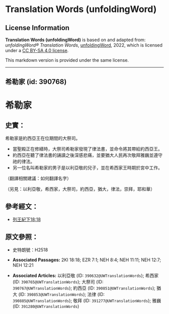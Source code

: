 # Translation Words (unfoldingWord)

## License Information

**Translation Words (unfoldingWord)** is based on and adapted from: _unfoldingWord® Translation Words_, [unfoldingWord](https://unfoldingword.org/utw), 2022, which is licensed under a [CC BY-SA 4.0 license](https://creativecommons.org/licenses/by-sa/4.0/legalcode.en).

This markdown version is provided under the same license.



--------------------------------

## 希勒家 (id: 390768)

希勒家
===

史實：
---

希勒家是約西亞王在位期間的大祭司。

* 當聖殿正在修繕時，大祭司希勒家發現了律法書，並命令將其帶給約西亞王。
* 約西亞在聽了律法書的誦讀之後深感悲痛，並要猶大人民再次敬拜雅巍並遵守祂的律法。
* 另一位名叫希勒家的男子是以利亞敬的兒子，並在希西家王時期於宮中工作。

（翻譯相關建議：如何翻譯名字）

（另見：以利亞敬，希西家，大祭司，約西亞，猶大，律法，崇拜，耶和華）

參考經文：
-----

* [列王紀下18:18](https://ref.ly/2Kgs18:18)

原文參照：
-----

* 史特朗號：H2518

* **Associated Passages:** 2KI 18:18; EZR 7:1; NEH 8:4; NEH 11:11; NEH 12:7; NEH 12:21
* **Associated Articles:** 以利亞敬 (ID: `390632@UWTranslationWords`); 希西家 (ID: `390765@UWTranslationWords`); 大祭司 (ID: `390767@UWTranslationWords`); 約西亞 (ID: `390851@UWTranslationWords`); 猶大 (ID: `390853@UWTranslationWords`); 法律 (ID: `390885@UWTranslationWords`); 敬拜 (ID: `391277@UWTranslationWords`); 雅巍 (ID: `391280@UWTranslationWords`)

